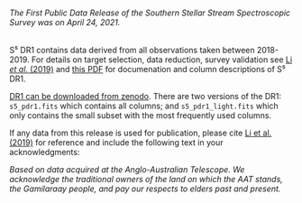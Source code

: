 ###### The First Public Data Release of the Southern Stellar Stream Spectroscopic Survey was on April 24, 2021. 

S⁵ DR1 contains data derived from all observations taken between 2018-2019. For details on target selection, data reduction, survey validation see [Li *et al.* (2019)](https://doi.org/10.1093/mnras/stz2731) and [this PDF](documentation/S5DR1_Documentation(202104).pdf) for documenation and column descriptions of S⁵ DR1.

[DR1 can be downloaded from zenodo](https://doi.org/10.5281/zenodo.4695135). There are two versions of the DR1: `s5_pdr1.fits` which contains all columns; and `s5_pdr1_light.fits` which only contains the small subset with the most frequently used columns.

If any data from this release is used for publication, please cite [Li et al. (2019)](https://doi.org/10.1093/mnras/stz2731) for reference and include the following text in your acknowledgments:
 
*Based on data acquired at the Anglo-Australian Telescope. We acknowledge the traditional owners of the land on which the AAT stands, the Gamilaraay people, and pay our respects to elders past and present.*